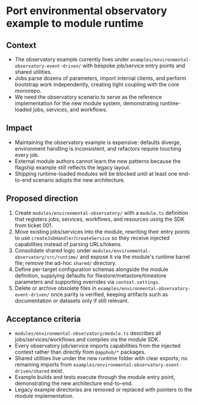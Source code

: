 # Port environmental observatory example to module runtime

## Context
- The observatory example currently lives under `examples/environmental-observatory-event-driven/` with bespoke job/service entry points and shared utilities.
- Jobs parse dozens of parameters, import internal clients, and perform bootstrap work independently, creating tight coupling with the core monorepo.
- We need the observatory scenario to serve as the reference implementation for the new module system, demonstrating runtime-loaded jobs, services, and workflows.

## Impact
- Maintaining the observatory example is expensive: defaults diverge, environment handling is inconsistent, and refactors require touching every job.
- External module authors cannot learn the new patterns because the flagship example still reflects the legacy layout.
- Shipping runtime-loaded modules will be blocked until at least one end-to-end scenario adopts the new architecture.

## Proposed direction
1. Create `modules/environmental-observatory/` with a `module.ts` definition that registers jobs, services, workflows, and resources using the SDK from ticket 001.
2. Move existing jobs/services into the module, rewriting their entry points to use `createJobHandler`/`createService` so they receive injected capabilities instead of parsing URLs/tokens.
3. Consolidate shared logic under `modules/environmental-observatory/src/runtime/` and expose it via the module's runtime barrel file; remove the ad-hoc `shared/` directory.
4. Define per-target configuration schemas alongside the module definition, supplying defaults for filestore/metastore/timestore parameters and supporting overrides via `context.settings`.
5. Delete or archive obsolete files in `examples/environmental-observatory-event-driven/` once parity is verified, keeping artifacts such as documentation or datasets only if still relevant.

## Acceptance criteria
- `modules/environmental-observatory/module.ts` describes all jobs/services/workflows and compiles via the module SDK.
- Every observatory job/service imports capabilities from the injected context rather than directly from `@apphub/*` packages.
- Shared utilities live under the new runtime folder with clear exports; no remaining imports from `examples/environmental-observatory-event-driven/shared` exist.
- Example builds and tests execute through the module entry point, demonstrating the new architecture end-to-end.
- Legacy example directories are removed or replaced with pointers to the module implementation.

